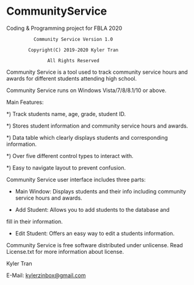 # CommunityService

Coding &amp; Programming project for FBLA 2020

              Community Service Version 1.0
              
            Copyright(C) 2019-2020 Kyler Tran
            
                   All Rights Reserved


Community Service is a tool used to track community service hours and
awards for different students attending high school.

Community Service runs on Windows Vista/7/8/8.1/10 or above.

Main Features:

*) Track students name, age, grade, student ID.

*) Stores student information and community service hours
and awards.

*) Data table which clearly displays students and corresponding information.

*) Over five different control types to interact with.

*) Easy to navigate layout to prevent confusion.


Community Service user interface includes three parts:

* Main Window: Displays students and their info including community service 
hours and awards.

* Add Student: Allows you to add students to the database and

fill in their information.

* Edit Student: Offers an easy way to edit a students information.

Community Service is free software distributed under unlicense. Read
License.txt for more information about license.


Kyler Tran

E-Mail: kylerzinbox@gmail.com
